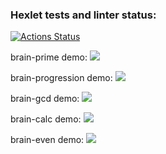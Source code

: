 ### Hexlet tests and linter status:
[![Actions Status](https://github.com/HardDuck69/python-project-49/workflows/hexlet-check/badge.svg)](https://github.com/HardDuck69/python-project-49/actions)

brain-prime demo:
<a href="https://asciinema.org/a/CXQeqrugLLD7Tk8svncWJqMym" target="_blank"><img src="https://asciinema.org/a/CXQeqrugLLD7Tk8svncWJqMym.svg" /></a>


brain-progression demo:
<a href="https://asciinema.org/a/fTGEl5Sc9SwF5Yz7L9lcie5Ep" target="_blank"><img src="https://asciinema.org/a/fTGEl5Sc9SwF5Yz7L9lcie5Ep.svg" /></a>

brain-gcd demo:
<a href="https://asciinema.org/a/gAigiXDz0r9uivMCXmf1H5w1p" target="_blank"><img src="https://asciinema.org/a/gAigiXDz0r9uivMCXmf1H5w1p.svg" /></a>


brain-calc demo:
<a href="https://asciinema.org/a/x3rxGJ7O2pvR3YThhfYPnlhXQ" target="_blank"><img src="https://asciinema.org/a/x3rxGJ7O2pvR3YThhfYPnlhXQ.svg" /></a>


brain-even demo:
<a href="https://asciinema.org/a/542386" target="_blank"><img src="https://asciinema.org/a/542386.svg" /></a>
